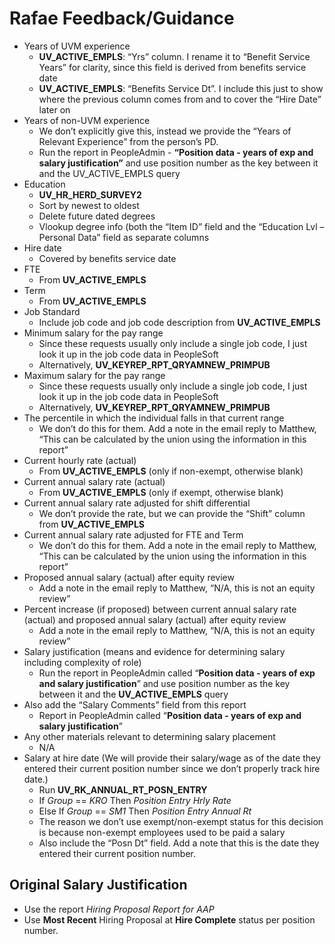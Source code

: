 # Rafae Feedback/Guidance
- Years of UVM experience
	- **UV_ACTIVE_EMPLS**: “Yrs” column. I rename it to “Benefit Service Years” for clarity, since this field is derived from benefits service date
	- **UV_ACTIVE_EMPLS**: “Benefits Service Dt”. I include this just to show where the previous column comes from and to cover the “Hire Date” later on
- Years of non-UVM experience
	- We don’t explicitly give this, instead we provide the “Years of Relevant Experience” from the person’s PD.
	- Run the report in PeopleAdmin - **“Position data - years of exp and salary justification”** and use position number as the key between it and the UV_ACTIVE_EMPLS query
- Education
	- **UV_HR_HERD_SURVEY2**
	- Sort by newest to oldest
	- Delete future dated degrees
	- Vlookup degree info (both the “Item ID” field and the “Education Lvl – Personal Data” field as separate columns
- Hire date
	- Covered by benefits service date
- FTE
	- From **UV_ACTIVE_EMPLS**
- Term
	- From **UV_ACTIVE_EMPLS**
- Job Standard
	- Include job code and job code description from **UV_ACTIVE_EMPLS**
- Minimum salary for the pay range
	- Since these requests usually only include a single job code, I just look it up in the job code data in PeopleSoft
	- Alternatively,  **UV_KEYREP_RPT_QRYAMNEW_PRIMPUB**
- Maximum salary for the pay range
	- Since these requests usually only include a single job code, I just look it up in the job code data in PeopleSoft
	- Alternatively,  **UV_KEYREP_RPT_QRYAMNEW_PRIMPUB**
- The percentile in which the individual falls in that current range
	- We don’t do this for them. Add a note in the email reply to Matthew, “This can be calculated by the union using the information in this report”
- Current hourly rate (actual)
	- From **UV_ACTIVE_EMPLS** (only if non-exempt, otherwise blank)
- Current annual salary rate (actual)
	- From **UV_ACTIVE_EMPLS** (only if exempt, otherwise blank)
- Current annual salary rate adjusted for shift differential
	- We don’t provide the rate, but we can provide the “Shift” column from **UV_ACTIVE_EMPLS**
- Current annual salary rate adjusted for FTE and Term
	- We don’t do this for them. Add a note in the email reply to Matthew, “This can be calculated by the union using the information in this report”
- Proposed annual salary (actual) after equity review
	- Add a note in the email reply to Matthew, “N/A, this is not an equity review”
- Percent increase (if proposed) between current annual salary rate (actual) and proposed annual salary (actual) after equity review
	- Add a note in the email reply to Matthew, “N/A, this is not an equity review”
- Salary justification (means and evidence for determining salary including complexity of role)
	- Run the report in PeopleAdmin called “**Position data - years of exp and salary justification**” and use position number as the key between it and the **UV_ACTIVE_EMPLS** query
- Also add the “Salary Comments” field from this report
	- Report in PeopleAdmin called “**Position data - years of exp and salary justification**”
- Any other materials relevant to determining salary placement
	- N/A
- Salary at hire date (We will provide their salary/wage as of the date they entered their current position number since we don’t properly track hire date.)
	- Run **UV_RK_ANNUAL_RT_POSN_ENTRY**
	- If *Group* == *KRO* Then *Position Entry Hrly Rate*
	- Else If *Group* == *SM1* Then *Position Entry Annual Rt*
	- The reason we don’t use exempt/non-exempt status for this decision is because non-exempt employees used to be paid a salary
	- Also include the “Posn Dt” field. Add a note that this is the date they entered their current position number.
## Original Salary Justification
- Use the report *Hiring Proposal Report for AAP* 
- Use **Most Recent** Hiring Proposal at **Hire Complete** status per position number.



